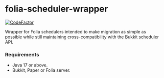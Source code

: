 # folia-scheduler-wrapper
[![CodeFactor](https://www.codefactor.io/repository/github/nahuld/folia-scheduler-wrapper/badge)](https://www.codefactor.io/repository/github/nahuld/folia-scheduler-wrapper)


Wrapper for Folia schedulers intended to make migration as simple as possible while still maintaining cross-compatibility with the Bukkit scheduler API.

### Requirements
- Java 17 or above.
- Bukkit, Paper or Folia server.


